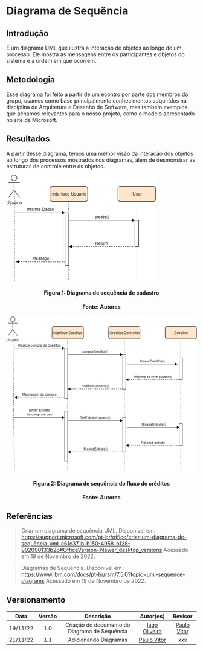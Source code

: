 # Diagrama de Sequência 

## Introdução

É um diagrama UML que ilustra a interação de objetos ao longo de um processo. Ele mostra as mensagens entre os participantes e objetos do sistema e a ordem em que ocorrem.

## Metodologia

Esse diagrama foi feito a partir de um econtro por parte dos membros do grupo, usamos como base principalmente conhecimentos adquiridos na disciplina de Arquitetura e Desenho de Software, mas também exemplos que achamos relevantes para o nosso projeto, como o modelo apresentado no site da Microsoft.

## Resultados

A partir desse diagrama, temos uma melhor visão da interação dos objetos ao longo dos processos mostrados nos diagramas, além de desmonstrar as estruturas de controle entre os objetos. 

![Nome da imagem](../assets/img/diagrama_de_sequencia.png)
<h4 align = "center">Figura 1: Diagrama de sequência de cadastro</h6>
<h4 align = "center">Fonte: Autores</h6>

![Nome da imagem](../assets/img/diagrama_de_sequencia_1.png)
<h4 align = "center">Figura 2: Diagrama de sequência do fluxo de créditos</h6>
<h4 align = "center">Fonte: Autores</h6>

## Referências

> Criar um diagrama de sequência UML. Disponível em: <https://support.microsoft.com/pt-br/office/criar-um-diagrama-de-sequência-uml-c61c371b-b150-4958-b128-902000133b26#OfficeVersion=Newer_desktop_versions> Acessado em 19 de Novembro de 2022.

> Diagramas de Seqüência. Disponível em : <https://www.ibm.com/docs/pt-br/rsm/7.5.0?topic=uml-sequence-diagrams> Acessado em 19 de Novembro de 2022.

## Versionamento

| Data  | Versão |                     Descrição                      |  Autor(es)  | Revisor |
| :---: | :----: | :------------------------------------------------: | :---------: | :-----: |
| 19/11/22 |  1.0  | Criação do documento do Diagrama de Sequência |    [Iago Oliveira](https://github.com/iagoomr)    |  [Paulo Vitor](https://github.com/PauloAbiAcl)  |
| 21/11/22 | 1.1   | Adicionando Diagramas  |     [Paulo Vitor](https://github.com/PauloAbiAcl)  | xxx |